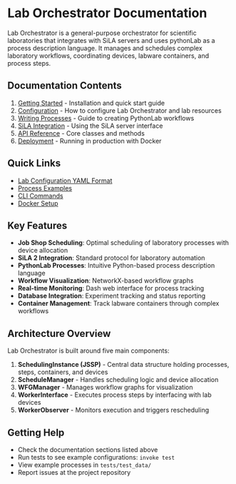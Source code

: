 # Lab Orchestrator Documentation

Lab Orchestrator is a general-purpose orchestrator for scientific laboratories that integrates with SiLA servers and uses pythonLab as a process description language. It manages and schedules complex laboratory workflows, coordinating devices, labware containers, and process steps.

## Documentation Contents

1. [Getting Started](getting-started.md) - Installation and quick start guide
2. [Configuration](configuration.md) - How to configure Lab Orchestrator and lab resources
3. [Writing Processes](writing-processes.md) - Guide to creating PythonLab workflows
4. [SiLA Integration](sila-integration.md) - Using the SiLA server interface
5. [API Reference](api-reference.md) - Core classes and methods
6. [Deployment](deployment.md) - Running in production with Docker

## Quick Links

- [Lab Configuration YAML Format](configuration.md#lab-configuration-yaml)
- [Process Examples](writing-processes.md#examples)
- [CLI Commands](getting-started.md#command-line-interface)
- [Docker Setup](deployment.md#docker-deployment)

## Key Features

- **Job Shop Scheduling**: Optimal scheduling of laboratory processes with device allocation
- **SiLA 2 Integration**: Standard protocol for laboratory automation
- **PythonLab Processes**: Intuitive Python-based process description language
- **Workflow Visualization**: NetworkX-based workflow graphs
- **Real-time Monitoring**: Dash web interface for process tracking
- **Database Integration**: Experiment tracking and status reporting
- **Container Management**: Track labware containers through complex workflows

## Architecture Overview

Lab Orchestrator is built around five main components:

1. **SchedulingInstance (JSSP)** - Central data structure holding processes, steps, containers, and devices
2. **ScheduleManager** - Handles scheduling logic and device allocation
3. **WFGManager** - Manages workflow graphs for visualization
4. **WorkerInterface** - Executes process steps by interfacing with lab devices
5. **WorkerObserver** - Monitors execution and triggers rescheduling

## Getting Help

- Check the documentation sections listed above
- Run tests to see example configurations: `invoke test`
- View example processes in `tests/test_data/`
- Report issues at the project repository
